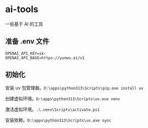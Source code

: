 # ai-tools

一些基于 AI 的工具

## 准备 .env 文件

```
OPENAI_API_KEY=sk-
OPENAI_API_BASE=https://yunwu.ai/v1
```

## 初始化

安装 uv 包管理器。`D:\apps\python313\Scripts\pip.exe install uv`

创建虚拟环境。`D:\apps\python313\Scripts\uv.exe venv`

激活虚拟环境。`.\.venv\Scripts\activate.ps1`

安装依赖。`D:\apps\python313\Scripts\uv.exe sync`



